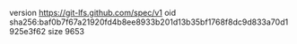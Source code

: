 version https://git-lfs.github.com/spec/v1
oid sha256:baf0b7f67a21920fd4b8ee8933b201d13b35bf1768f8dc9d833a70d1925e3f62
size 9653
